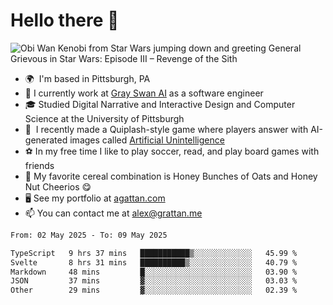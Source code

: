 <!--
**GameDog9988/GameDog9988** is a ✨ _special_ ✨ repository because its `README.md` (this file) appears on your GitHub profile.

Here are some ideas to get you started:

- 🔭 I’m currently working on ...
- 🌱 I’m currently learning ...
- 👯 I’m looking to collaborate on ...
- 🤔 I’m looking for help with ...
- 💬 Ask me about ...
- 📫 How to reach me: ...
- 😄 Pronouns: ...
- ⚡ Fun fact: ...
-->



Hello there 👋
==================================

![Obi Wan Kenobi from Star Wars jumping down and greeting General Grievous in Star Wars: Episode III – Revenge of the Sith](https://github.com/agrattan0820/agrattan0820/assets/51346343/689e56eb-29be-46a5-a079-28ea727b5f7e)


- 🌍  I'm based in Pittsburgh, PA
- 🦢  I currently work at [Gray Swan AI](https://www.grayswan.ai) as a software engineer
- 🎓  Studied Digital Narrative and Interactive Design and Computer Science at the University of Pittsburgh
- 👾  I recently made a Quiplash-style game where players answer with AI-generated images called [Artificial Unintelligence](https://github.com/agrattan0820/artificial-unintelligence)
- ⚽  In my free time I like to play soccer, read, and play board games with friends
- 🥣  My favorite cereal combination is Honey Bunches of Oats and Honey Nut Cheerios 😋
- 🖥️  See my portfolio at [agattan.com](http://agrattan.com/)
- 📫  You can contact me at [alex@grattan.me](mailto:alex@grattan.me)

<!--START_SECTION:waka-->

```txt
From: 02 May 2025 - To: 09 May 2025

TypeScript   9 hrs 37 mins   ███████████▒░░░░░░░░░░░░░   45.99 %
Svelte       8 hrs 31 mins   ██████████▒░░░░░░░░░░░░░░   40.79 %
Markdown     48 mins         █░░░░░░░░░░░░░░░░░░░░░░░░   03.90 %
JSON         37 mins         ▓░░░░░░░░░░░░░░░░░░░░░░░░   03.03 %
Other        29 mins         ▓░░░░░░░░░░░░░░░░░░░░░░░░   02.39 %
```

<!--END_SECTION:waka-->
